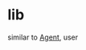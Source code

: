 # lib

similar to <a href="https://github.com/khaiphong/kp_pmo/tree/main/agent" target="_blank">Agent</a>, user
